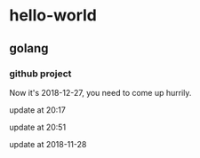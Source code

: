 # hello-world
## golang
### github project



Now it's 2018-12-27, you need to come up hurrily.  <br>



update at 20:17

update at 20:51

update at 2018-11-28
